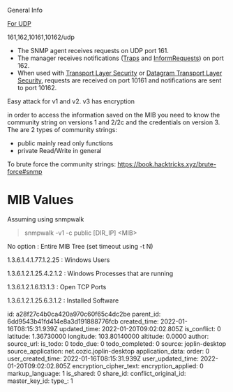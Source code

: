 General Info

<ins>For UDP</ins>

161,162,10161,10162/udp

- The SNMP agent receives requests on UDP port 161.
- The manager receives notifications ([Traps](https://en.wikipedia.org/wiki/Simple_Network_Management_Protocol#Trap) and [InformRequests](https://en.wikipedia.org/wiki/Simple_Network_Management_Protocol#InformRequest)) on port 162.
- When used with [Transport Layer Security](https://en.wikipedia.org/wiki/Transport_Layer_Security) or [Datagram Transport Layer Security](https://en.wikipedia.org/wiki/Datagram_Transport_Layer_Security), requests are received on port 10161 and notifications are sent to port 10162.

Easy attack for v1 and v2. v3 has encryption

in order to access the information saved on the MIB you need to know the community string on versions 1 and 2/2c and the credentials on version 3. The are 2 types of community strings:

- public mainly read only functions
- private Read/Write in general

To brute force the community strings: https://book.hacktricks.xyz/brute-force#snmp

# MIB Values

Assuming using snmpwalk

> snmpwalk -v1 -c public \[DIR_IP\] &lt;MIB&gt;

No option : Entire MIB Tree (set timeout using -t N)

1.3.6.1.4.1.77.1.2.25 : Windows Users

1.3.6.1.2.1.25.4.2.1.2 : Windows Processes that are running

1.3.6.1.2.1.6.13.1.3 : Open TCP Ports

1.3.6.1.2.1.25.6.3.1.2 : Installed Software

id: a28f27c4b0ca420a970c60f65c4dc2be
parent_id: 6dd9543b41fd414e8a3d191888776fcb
created_time: 2022-01-16T08:15:31.939Z
updated_time: 2022-01-20T09:02:02.805Z
is_conflict: 0
latitude: 1.36730000
longitude: 103.80140000
altitude: 0.0000
author: 
source_url: 
is_todo: 0
todo_due: 0
todo_completed: 0
source: joplin-desktop
source_application: net.cozic.joplin-desktop
application_data: 
order: 0
user_created_time: 2022-01-16T08:15:31.939Z
user_updated_time: 2022-01-20T09:02:02.805Z
encryption_cipher_text: 
encryption_applied: 0
markup_language: 1
is_shared: 0
share_id: 
conflict_original_id: 
master_key_id: 
type_: 1